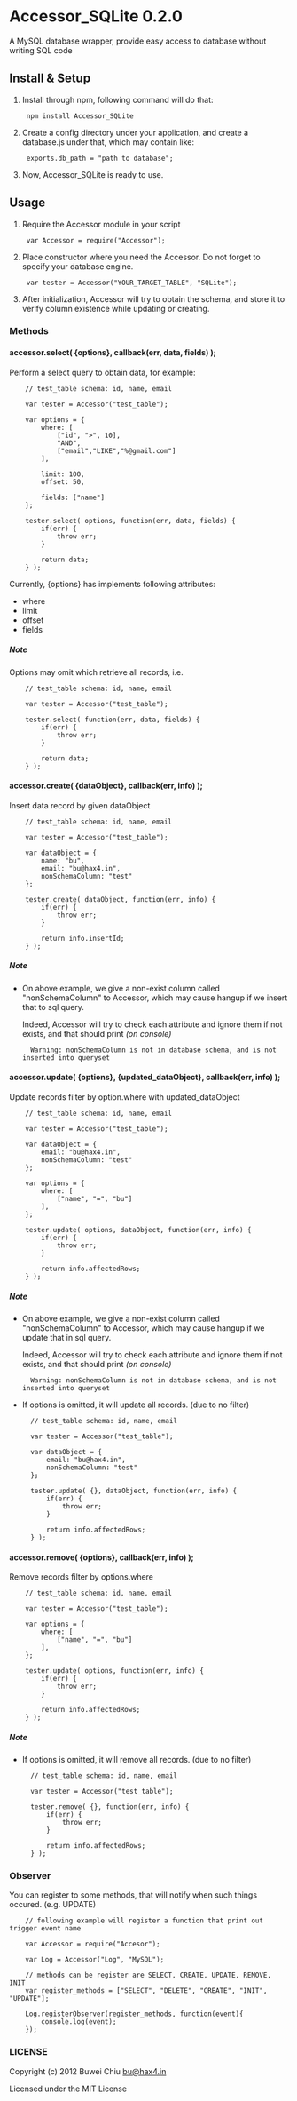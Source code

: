 # Accessor_SQLite 0.2.0

A MySQL database wrapper, provide easy access to database without writing SQL code


## Install & Setup

1. Install through npm, following command will do that:

		npm install Accessor_SQLite
		
2. Create a config directory under your application, and create a database.js under that, which may contain like:

		exports.db_path = "path to database";

3. Now, Accessor_SQLite is ready to use.


## Usage

1. Require the Accessor module in your script

		var Accessor = require("Accessor");

2. Place constructor where you need the Accessor. Do not forget to specify your database engine.

		var tester = Accessor("YOUR_TARGET_TABLE", "SQLite");

3. After initialization, Accessor will try to obtain the schema, and store it to verify  column existence while updating or creating.

### Methods

#### accessor.select( {options}, callback(err, data, fields) );

Perform a select query to obtain data, for example:

		// test_table schema: id, name, email

		var tester = Accessor("test_table");
		
		var options = {
			where: [
				["id", ">", 10],
				"AND",
				["email","LIKE","%@gmail.com"]
			],
			
			limit: 100,
			offset: 50,
			
			fields: ["name"]
		};
		
		tester.select( options, function(err, data, fields) {
			if(err) {
				throw err;
			}	
			
			return data;
		} );

Currently, {options} has implements following attributes:
 
 * where
 * limit
 * offset
 * fields 		
 
##### Note
 
Options may omit which retrieve all records, i.e.

		// test_table schema: id, name, email

		var tester = Accessor("test_table");
		
		tester.select( function(err, data, fields) {
			if(err) {
				throw err;
			}	
			
			return data;
		} );

#### accessor.create( {dataObject}, callback(err, info) );

Insert data record by given dataObject

		// test_table schema: id, name, email

		var tester = Accessor("test_table");
		
		var dataObject = {
			name: "bu",
			email: "bu@hax4.in",
			nonSchemaColumn: "test"
		};
		
		tester.create( dataObject, function(err, info) {
			if(err) {
				throw err;
			}	
			
			return info.insertId;
		} );

##### Note

* On above example, we give a non-exist column called "nonSchemaColumn" to Accessor, which may cause hangup if we insert that to sql query.

	Indeed, Accessor will try to check each attribute and ignore them if not exists, and that should print *(on console)*
	
		Warning: nonSchemaColumn is not in database schema, and is not inserted into queryset


#### accessor.update( {options}, {updated_dataObject}, callback(err, info) );

Update records filter by option.where with updated_dataObject

		// test_table schema: id, name, email

		var tester = Accessor("test_table");
		
		var dataObject = {
			email: "bu@hax4.in",
			nonSchemaColumn: "test"
		};
		
		var options = {
			where: [ 
				["name", "=", "bu"] 
			],
		};
		
		tester.update( options, dataObject, function(err, info) {
			if(err) {
				throw err;
			}	
			
			return info.affectedRows;
		} );
		
##### Note

* On above example, we give a non-exist column called "nonSchemaColumn" to Accessor, which may cause hangup if we update that in sql query.

	Indeed, Accessor will try to check each attribute and ignore them if not exists, and that should print *(on console)*
	
		Warning: nonSchemaColumn is not in database schema, and is not inserted into queryset

* If options is omitted, it will update all records. (due to no filter)

		// test_table schema: id, name, email

		var tester = Accessor("test_table");
		
		var dataObject = {
			email: "bu@hax4.in",
			nonSchemaColumn: "test"
		};
	
		tester.update( {}, dataObject, function(err, info) {
			if(err) {
				throw err;
			}	
			
			return info.affectedRows;
		} );


#### accessor.remove( {options}, callback(err, info) );

Remove records filter by options.where

		// test_table schema: id, name, email

		var tester = Accessor("test_table");
		
		var options = {
			where: [ 
				["name", "=", "bu"] 
			],
		};
		
		tester.update( options, function(err, info) {
			if(err) {
				throw err;
			}	
			
			return info.affectedRows;
		} );
		
##### Note

* If options is omitted, it will remove all records. (due to no filter)

		// test_table schema: id, name, email

		var tester = Accessor("test_table");
	
		tester.remove( {}, function(err, info) {
			if(err) {
				throw err;
			}	
			
			return info.affectedRows;
		} );

### Observer

You can register to some methods, that will notify when such things occured. (e.g. UPDATE)


		// following example will register a function that print out trigger event name
		
		var Accessor = require("Accesor");
		
		var Log = Accessor("Log", "MySQL");
		
		// methods can be register are SELECT, CREATE, UPDATE, REMOVE, INIT
		var register_methods = ["SELECT", "DELETE", "CREATE", "INIT", "UPDATE"];
		
		Log.registerObserver(register_methods, function(event){
			console.log(event);
		});
		

### LICENSE

Copyright (c) 2012 Buwei Chiu <bu@hax4.in>

Licensed under the MIT License
